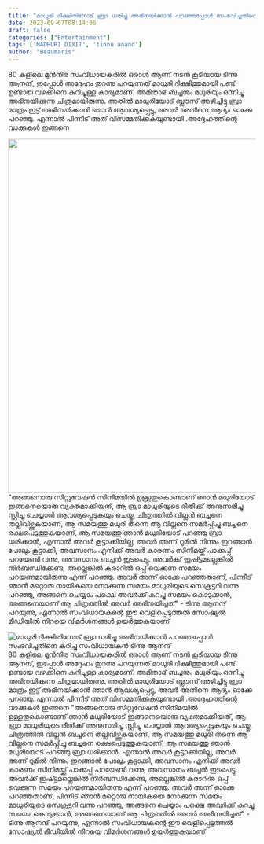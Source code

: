 ```yaml
---
title: "മാധുരി ദീക്ഷിതിനോട് ബ്രാ ധരിച്ചു അഭിനയിക്കാൻ പറഞ്ഞപ്പോൾ സംഭവിച്ചതിനെ കുറിച്ചു സംവിധായകൻ ടിന്നു ആനന്ദ്"
date: 2023-09-07T08:14:06
draft: false
categories: ["Entertainment"]
tags: ['MADHURI DIXIT', 'tinnu anand']
author: "Beaumaris"
---
```


80 കളിലെ മുൻനിര സംവിധായകരിൽ ഒരാൾ ആണ് നടൻ കൂടിയായ ടിന്നു ആനന്ദ്, ഇപ്പോൾ അദ്ദേഹം തുറന്നു പറയുന്നത് മാധുരി ദീക്ഷിത്തുമായി പണ്ട് ഉണ്ടായ വഴക്കിനെ കുറിച്ചുള്ള കാര്യമാണ്. അമിതാഭ് ബച്ചനും മധുരിയും ഒന്നിച്ചു അഭിനയിക്കുന്ന ചിത്രമായിരുന്നു. അതിൽ മാധുരിയോട് ബ്ലൗസ് അഴിച്ചിട്ടു ബ്രാ മാത്രം ഇട്ട് അഭിനയിക്കാൻ ഞാൻ ആവശ്യപ്പെട്ടു, അവർ അതിനെ ആദ്യം ഓക്കേ പറഞ്ഞു. എന്നാൽ പിന്നീട് അത് വിസമ്മതിക്കുകയുണ്ടായി .അദ്ദേഹത്തിന്റെ വാക്കുകൾ ഇങ്ങനെ

<img class="size-full wp-image-418143 aligncenter" src="https://cdn.boolokam.com/articles/2023/09/wfwfffff-1.jpg" alt="" width="1280" height="720" />"അങ്ങനൊരു സിറ്റുവേഷൻ സിനിമയിൽ ഉള്ളതുകൊണ്ടാണ് ഞാൻ മധുരിയോട് ഇങ്ങനെയൊരു വ്യക്തമാക്കിയത്, ആ ബ്രാ മാധുരിയുടെ രീതിക്ക് അനുസരിച്ചു സ്റ്റിച്ചു ചെയ്യാൻ ആവശ്യപ്പെടുകയും ചെയ്തു, ചിത്രത്തിൽ വില്ലൻ ബച്ചനെ തല്ലിവീഴ്ത്തുകയാണ്, ആ സമയത്തു മധുരി തന്നെ ആ വില്ലനെ സമർപ്പിച്ചു ബച്ചനെ രക്ഷപെടുത്തുകയാണ്, ആ സമയത്തു ഞാൻ മധുരിയോട് പറഞ്ഞു ബ്രാ ധരിക്കാൻ, എന്നാൽ അവർ കൂട്ടാക്കിയില്ല, അവർ അന്ന് റൂമിൽ നിന്നും ഇറങ്ങാൻ പോലും കൂട്ടാക്കി, അവസാനം എനിക്ക് അവർ കാരണം സിനിമയ്ക്ക് പാക്കപ്പ് പറയേണ്ടി വന്നു, അവസാനം ബച്ചൻ ഇടപെട്ടു. അവർക്ക് ഇഷ്ട്ടമല്ലെങ്കിൽ നിർബന്ധിക്കേണ്ട, അല്ലെങ്കിൽ കരാറിൽ ഒപ്പ് വെക്കുന്ന സമയം പറയണമായിരുന്നു എന്ന് പറഞ്ഞു. അവർ അന്ന് ഓക്കേ പറഞ്ഞതാണ്, പിന്നീട് ഞാൻ മറ്റൊരു നായികയെ നോക്കുന്ന സമയം മാധുരിയുടെ സെക്രട്ടറി വന്നു പറഞ്ഞു, അങ്ങനെ ചെയ്യാം പക്ഷെ അവർക്ക് കുറച്ചു സമയം കൊടുക്കാൻ, അങ്ങനെയാണ് ആ ചിത്രത്തിൽ അവർ അഭിനയിച്ചത്" - ടിന്നു ആനന്ദ് പറയുന്നു, എന്നാൽ സംവിധായകന്റെ ഈ വെളിപ്പെടുത്തൽ സോഷ്യൽ മീഡിയിൽ നിറയെ വിമർശനങ്ങൾ ഉയർത്തുകയാണ്


![മാധുരി ദീക്ഷിതിനോട് ബ്രാ ധരിച്ചു അഭിനയിക്കാൻ പറഞ്ഞപ്പോൾ സംഭവിച്ചതിനെ കുറിച്ചു സംവിധായകൻ ടിന്നു ആനന്ദ്](https://cdn.boolokam.com/articles/2023/09/wfwfffff-1.jpg)80 കളിലെ മുൻനിര സംവിധായകരിൽ ഒരാൾ ആണ് നടൻ കൂടിയായ ടിന്നു ആനന്ദ്, ഇപ്പോൾ അദ്ദേഹം തുറന്നു പറയുന്നത് മാധുരി ദീക്ഷിത്തുമായി പണ്ട് ഉണ്ടായ വഴക്കിനെ കുറിച്ചുള്ള കാര്യമാണ്. അമിതാഭ് ബച്ചനും മധുരിയും ഒന്നിച്ചു അഭിനയിക്കുന്ന ചിത്രമായിരുന്നു. അതിൽ മാധുരിയോട് ബ്ലൗസ് അഴിച്ചിട്ടു ബ്രാ മാത്രം ഇട്ട് അഭിനയിക്കാൻ ഞാൻ ആവശ്യപ്പെട്ടു, അവർ അതിനെ ആദ്യം ഓക്കേ പറഞ്ഞു. എന്നാൽ പിന്നീട് അത് വിസമ്മതിക്കുകയുണ്ടായി .അദ്ദേഹത്തിന്റെ വാക്കുകൾ ഇങ്ങനെ "അങ്ങനൊരു സിറ്റുവേഷൻ സിനിമയിൽ ഉള്ളതുകൊണ്ടാണ് ഞാൻ മധുരിയോട് ഇങ്ങനെയൊരു വ്യക്തമാക്കിയത്, ആ ബ്രാ മാധുരിയുടെ രീതിക്ക് അനുസരിച്ചു സ്റ്റിച്ചു ചെയ്യാൻ ആവശ്യപ്പെടുകയും ചെയ്തു, ചിത്രത്തിൽ വില്ലൻ ബച്ചനെ തല്ലിവീഴ്ത്തുകയാണ്, ആ സമയത്തു മധുരി തന്നെ ആ വില്ലനെ സമർപ്പിച്ചു ബച്ചനെ രക്ഷപെടുത്തുകയാണ്, ആ സമയത്തു ഞാൻ മധുരിയോട് പറഞ്ഞു ബ്രാ ധരിക്കാൻ, എന്നാൽ അവർ കൂട്ടാക്കിയില്ല, അവർ അന്ന് റൂമിൽ നിന്നും ഇറങ്ങാൻ പോലും കൂട്ടാക്കി, അവസാനം എനിക്ക് അവർ കാരണം സിനിമയ്ക്ക് പാക്കപ്പ് പറയേണ്ടി വന്നു, അവസാനം ബച്ചൻ ഇടപെട്ടു. അവർക്ക് ഇഷ്ട്ടമല്ലെങ്കിൽ നിർബന്ധിക്കേണ്ട, അല്ലെങ്കിൽ കരാറിൽ ഒപ്പ് വെക്കുന്ന സമയം പറയണമായിരുന്നു എന്ന് പറഞ്ഞു. അവർ അന്ന് ഓക്കേ പറഞ്ഞതാണ്, പിന്നീട് ഞാൻ മറ്റൊരു നായികയെ നോക്കുന്ന സമയം മാധുരിയുടെ സെക്രട്ടറി വന്നു പറഞ്ഞു, അങ്ങനെ ചെയ്യാം പക്ഷെ അവർക്ക് കുറച്ചു സമയം കൊടുക്കാൻ, അങ്ങനെയാണ് ആ ചിത്രത്തിൽ അവർ അഭിനയിച്ചത്" - ടിന്നു ആനന്ദ് പറയുന്നു, എന്നാൽ സംവിധായകന്റെ ഈ വെളിപ്പെടുത്തൽ സോഷ്യൽ മീഡിയിൽ നിറയെ വിമർശനങ്ങൾ ഉയർത്തുകയാണ്
